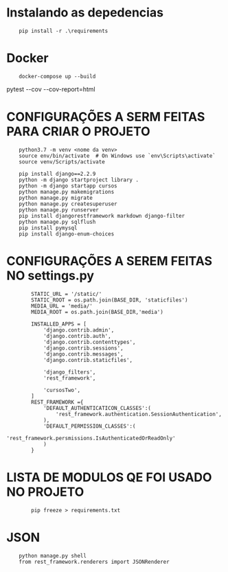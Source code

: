 # Instalando as depedencias 
        pip install -r .\requirements


# Docker

        docker-compose up --build
pytest --cov --cov-report=html

# CONFIGURAÇÕES A SERM FEITAS PARA CRIAR O PROJETO


        python3.7 -m venv <nome da venv>
        source env/bin/activate  # On Windows use `env\Scripts\activate`
        source venv/Scripts/activate

        pip install django==2.2.9
        python -m django startproject library .
        python -m django startapp cursos
        python manage.py makemigrations
        python manage.py migrate
        python manage.py createsuperuser
        python manage.py runserver
        pip install djangorestframework markdown django-filter
        python manage.py sqlflush
        pip install pymysql
        pip install django-enum-choices
# CONFIGURAÇÕES A SEREM FEITAS NO settings.py


            STATIC_URL = '/static/'
            STATIC_ROOT = os.path.join(BASE_DIR, 'staticfiles')
            MEDIA_URL = 'media/'
            MEDIA_ROOT = os.path.join(BASE_DIR,'media')

            INSTALLED_APPS = [
                'django.contrib.admin',
                'django.contrib.auth',
                'django.contrib.contenttypes',
                'django.contrib.sessions',
                'django.contrib.messages',
                'django.contrib.staticfiles',

                'django_filters',
                'rest_framework',

                'cursosTwo',
            ]
            REST_FRAMEWORK ={
                'DEFAULT_AUTHENTICATICON_CLASSES':(
                    'rest_framework.authentication.SessionAuthentication',
                ),
                'DEFAULT_PERMISSION_CLASSES':(
                    'rest_framework.persmissions.IsAuthenticatedOrReadOnly'
                )
            }

# LISTA DE MODULOS QE FOI USADO NO PROJETO


            pip freeze > requirements.txt


# JSON


        python manage.py shell  
        from rest_framework.renderers import JSONRenderer

